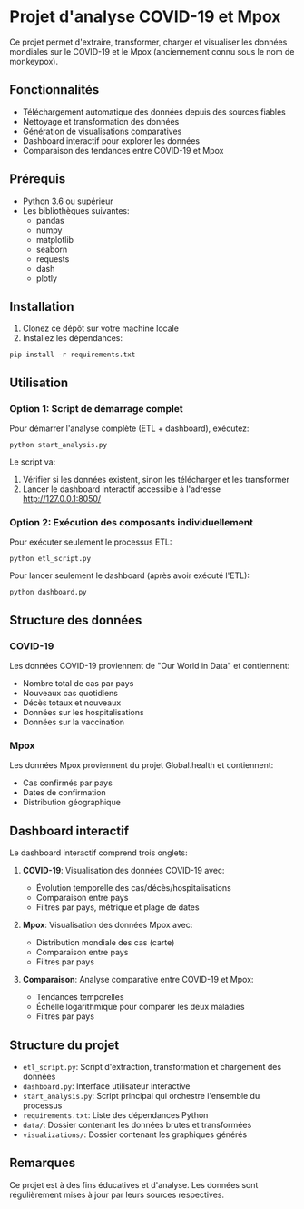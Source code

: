 # Projet d'analyse COVID-19 et Mpox

Ce projet permet d'extraire, transformer, charger et visualiser les données mondiales sur le COVID-19 et le Mpox (anciennement connu sous le nom de monkeypox).

## Fonctionnalités

- Téléchargement automatique des données depuis des sources fiables
- Nettoyage et transformation des données
- Génération de visualisations comparatives
- Dashboard interactif pour explorer les données
- Comparaison des tendances entre COVID-19 et Mpox

## Prérequis

- Python 3.6 ou supérieur
- Les bibliothèques suivantes:
  - pandas
  - numpy
  - matplotlib
  - seaborn
  - requests
  - dash
  - plotly

## Installation

1. Clonez ce dépôt sur votre machine locale
2. Installez les dépendances:

```
pip install -r requirements.txt
```

## Utilisation

### Option 1: Script de démarrage complet

Pour démarrer l'analyse complète (ETL + dashboard), exécutez:

```
python start_analysis.py
```

Le script va:
1. Vérifier si les données existent, sinon les télécharger et les transformer
2. Lancer le dashboard interactif accessible à l'adresse http://127.0.0.1:8050/

### Option 2: Exécution des composants individuellement

Pour exécuter seulement le processus ETL:

```
python etl_script.py
```

Pour lancer seulement le dashboard (après avoir exécuté l'ETL):

```
python dashboard.py
```

## Structure des données

### COVID-19
Les données COVID-19 proviennent de "Our World in Data" et contiennent:
- Nombre total de cas par pays
- Nouveaux cas quotidiens
- Décès totaux et nouveaux
- Données sur les hospitalisations
- Données sur la vaccination

### Mpox
Les données Mpox proviennent du projet Global.health et contiennent:
- Cas confirmés par pays
- Dates de confirmation
- Distribution géographique

## Dashboard interactif

Le dashboard interactif comprend trois onglets:

1. **COVID-19**: Visualisation des données COVID-19 avec:
   - Évolution temporelle des cas/décès/hospitalisations
   - Comparaison entre pays
   - Filtres par pays, métrique et plage de dates

2. **Mpox**: Visualisation des données Mpox avec:
   - Distribution mondiale des cas (carte)
   - Comparaison entre pays
   - Filtres par pays

3. **Comparaison**: Analyse comparative entre COVID-19 et Mpox:
   - Tendances temporelles
   - Échelle logarithmique pour comparer les deux maladies
   - Filtres par pays

## Structure du projet

- `etl_script.py`: Script d'extraction, transformation et chargement des données
- `dashboard.py`: Interface utilisateur interactive
- `start_analysis.py`: Script principal qui orchestre l'ensemble du processus
- `requirements.txt`: Liste des dépendances Python
- `data/`: Dossier contenant les données brutes et transformées
- `visualizations/`: Dossier contenant les graphiques générés

## Remarques

Ce projet est à des fins éducatives et d'analyse. Les données sont régulièrement mises à jour par leurs sources respectives. 
